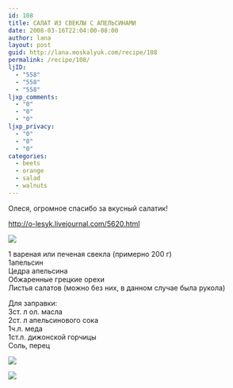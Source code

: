 ```yaml
---
id: 108
title: САЛАТ ИЗ СВЕКЛЫ С АПЕЛЬСИНАМИ
date: 2008-03-16T22:04:00-08:00
author: lana
layout: post
guid: http://lana.moskalyuk.com/recipe/108
permalink: /recipe/108/
ljID:
  - "558"
  - "558"
  - "558"
ljxp_comments:
  - "0"
  - "0"
  - "0"
ljxp_privacy:
  - "0"
  - "0"
  - "0"
categories:
  - beets
  - orange
  - salad
  - walnuts
---
```

Олеся, огромное спасибо за вкусный салатик!

http://o-lesyk.livejournal.com/5620.html

![](http://farm4.static.flickr.com/3258/2339082845_5dc837a604.jpg?v=0) 

1 вареная или печеная свекла (примерно 200 г)  
1апельсин  
Цедра апельсина  
Обжаренные грецкие орехи  
Листья салатов (можно без них, в данном случае была рукола)

Для заправки:  
3ст. л ол. масла  
2ст. л апельсинового сока  
1ч.л. меда  
1ст.л. дижонской горчицы  
Соль, перец

![](http://farm3.static.flickr.com/2209/2339081457_45e5177db9.jpg?v=0) 

![](http://farm3.static.flickr.com/2082/2339084445_104449d2f1.jpg?v=0)